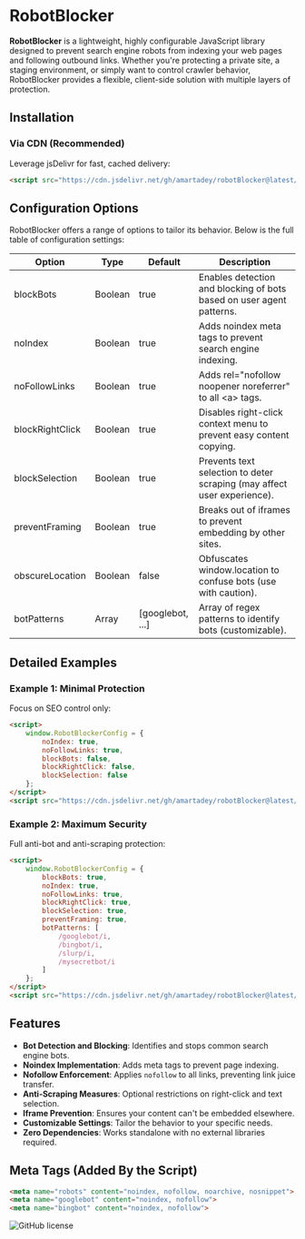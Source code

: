 # RobotBlocker

**RobotBlocker** is a lightweight, highly configurable JavaScript library designed to prevent search engine robots from indexing your web pages and following outbound links. Whether you're protecting a private site, a staging environment, or simply want to control crawler behavior, RobotBlocker provides a flexible, client-side solution with multiple layers of protection.

## Installation
### Via CDN (Recommended)
Leverage jsDelivr for fast, cached delivery:
```html
<script src="https://cdn.jsdelivr.net/gh/amartadey/robotBlocker@latest/robotBlocker.js"></script>
```
## Configuration Options
RobotBlocker offers a range of options to tailor its behavior. Below is the full table of configuration settings:

| Option          | Type    | Default          | Description                                                             |
|-----------------|---------|------------------|-------------------------------------------------------------------------|
| blockBots       | Boolean | true             | Enables detection and blocking of bots based on user agent patterns.    |
| noIndex         | Boolean | true             | Adds noindex meta tags to prevent search engine indexing.               |
| noFollowLinks   | Boolean | true             | Adds rel="nofollow noopener noreferrer" to all &lt;a&gt; tags.          |
| blockRightClick | Boolean | true             | Disables right-click context menu to prevent easy content copying.      |
| blockSelection  | Boolean | true             | Prevents text selection to deter scraping (may affect user experience). |
| preventFraming  | Boolean | true             | Breaks out of iframes to prevent embedding by other sites.              |
| obscureLocation | Boolean | false            | Obfuscates window.location to confuse bots (use with caution).          |
| botPatterns     | Array   | [googlebot, ...] | Array of regex patterns to identify bots (customizable).                |


## Detailed Examples
### Example 1: Minimal Protection
Focus on SEO control only:
```html
<script>
    window.RobotBlockerConfig = {
        noIndex: true,
        noFollowLinks: true,
        blockBots: false,
        blockRightClick: false,
        blockSelection: false
    };
</script>
<script src="https://cdn.jsdelivr.net/gh/amartadey/robotBlocker@latest/robotBlocker.js"></script>
```
### Example 2: Maximum Security
Full anti-bot and anti-scraping protection:
```html
<script>
    window.RobotBlockerConfig = {
        blockBots: true,
        noIndex: true,
        noFollowLinks: true,
        blockRightClick: true,
        blockSelection: true,
        preventFraming: true,
        botPatterns: [
            /googlebot/i,
            /bingbot/i,
            /slurp/i,
            /mysecretbot/i
        ]
    };
</script>
<script src="https://cdn.jsdelivr.net/gh/amartadey/robotBlocker@latest/robotBlocker.js"></script>
```




## Features
- **Bot Detection and Blocking**: Identifies and stops common search engine bots.
- **Noindex Implementation**: Adds meta tags to prevent page indexing.
- **Nofollow Enforcement**: Applies `nofollow` to all links, preventing link juice transfer.
- **Anti-Scraping Measures**: Optional restrictions on right-click and text selection.
- **Iframe Prevention**: Ensures your content can't be embedded elsewhere.
- **Customizable Settings**: Tailor the behavior to your specific needs.
- **Zero Dependencies**: Works standalone with no external libraries required.

## Meta Tags (Added By the Script)

```html
<meta name="robots" content="noindex, nofollow, noarchive, nosnippet">
<meta name="googlebot" content="noindex, nofollow">
<meta name="bingbot" content="noindex, nofollow">
```



![GitHub license](https://img.shields.io/badge/license-MIT-blue.svg)
